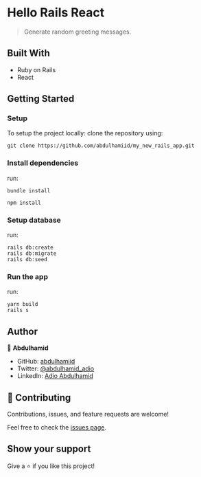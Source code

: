 # Hello Rails React

> Generate random greeting messages.

## Built With

- Ruby on Rails
- React

## Getting Started

### Setup

To setup the project locally: clone the repository using:

```
git clone https://github.com/abdulhamiid/my_new_rails_app.git
```

### Install dependencies
run:
```
bundle install
```
```
npm install
```

### Setup database
run:
```
rails db:create
rails db:migrate
rails db:seed
```

### Run the app
run:
```
yarn build
rails s
```

## Author

👤 **Abdulhamid**

- GitHub: [abdulhamiid](https://github.com/abdulhamiid)
- Twitter: [@abdulhamid_adio](https://twitter.com/abdulhamid_adio)
- LinkedIn: [Adio Abdulhamid](www.linkedin.com/in/abdulhamid-adio)

## 🤝 Contributing

Contributions, issues, and feature requests are welcome!

Feel free to check the [issues page](../../issues/).

## Show your support

Give a ⭐️ if you like this project!